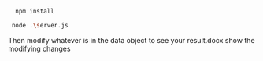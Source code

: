 ```bash
  npm install
```

```bash
 node .\server.js
```

Then modify whatever is in the data object to see your result.docx show the modifying changes

